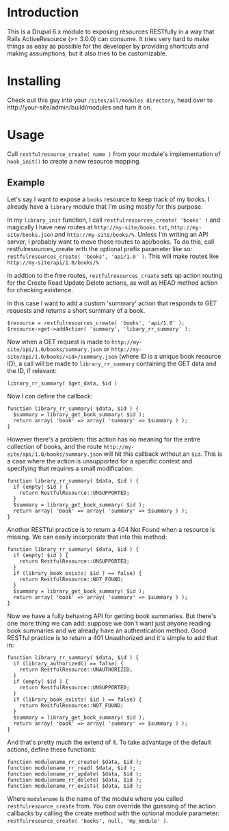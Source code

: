 Introduction
============

This is a Drupal 6.x module to exposing resources RESTfully in a way that
Rails ActiveResource (>= 3.0.0) can consume. It tries very hard to make things
as easy as possible for the developer by providing shortcuts and making
assumptions, but it also tries to be customizable.


Installing
==========

Check out this guy into your `/sites/all/modules directory`, head over to
http://your-site/admin/build/modules and turn it on.


Usage
=====

Call `restfulresource_create( name )` from your module's implementation of
`hook_init()` to create a new resource mapping.


Example
-------

Let's say I want to expose a `books` resource to keep track of my books. I
already have a `library` module that I'm using mostly for this purpose.

In my `library_init` function, I call `restfulresources_create( 'books' )` and
magically I have new routes at `http://my-site/books.txt`,
`http://my-site/books.json` and `http://my-site/books/%`. Unless I'm writing
an API server, I probably want to move those routes to api/books. To do this,
call restfulresources_create with the optional prefix parameter like so:
`restfulresources_create( 'books', 'api/1.0' )`. This will make routes like
`http://my-site/api/1.0/books/%`

In addtion to the free routes, `restfulresources_create` sets up action
routing for the Create Read Update Delete actions, as well as HEAD method
action for checking existence.

In this case I want to add a custom 'summary' action that responds to GET
requests and returns a short summary of a book.

    $resource = restfulresources_create( 'books', 'api/1.0' );
    $resource->get->addAction( 'summary', 'libary_rr_summary' );

Now when a GET request is made to `http://my-site/api/1.0/books/summary.json`
or `http://my-site/api/1.0/books/<id>/summary.json` (where ID is a unique book
resource ID), a call will be made to `library_rr_summary` containing the GET
data and the ID, if relevant:
    
    library_rr_summary( $get_data, $id )
    
Now I can define the callback:
    
    function library_rr_summary( $data, $id ) {
      $summary = library_get_book_summary( $id );
      return array( 'book' => array( 'summary' => $summary ) );
    }

However there's a problem: this action has no meaning for the entire
collection of books, and the route `http://my-site/api/1.0/books/summary.json`
will hit this callback without an `$id`. This is a case where the action is
unsupported for a specific context and specifying that requires a small modification:

    function library_rr_summary( $data, $id ) {
      if (empty( $id ) {
        return RestfulResource::UNSUPPORTED;
      }
      $summary = library_get_book_summary( $id );
      return array( 'book' => array( 'summary' => $summary ) );
    }

Another RESTful practice is to return a 404 Not Found when a resource is
missing. We can easily incorporate that into this method:

    function library_rr_summary( $data, $id ) {
      if (empty( $id ) {
        return RestfulResource::UNSUPPORTED;
      }
      if (library_book_exists( $id ) == false) {
        return RestfulResource::NOT_FOUND;
      }  
      $summary = library_get_book_summary( $id );
      return array( 'book' => array( 'summary' => $summary ) );
    }

Now we have a fully behaving API for getting book summaries. But there's
one more thing we can add: suppose we don't want just anyone reading book
summaries and we already have an authentication method. Good RESTful practice
is to return a 401 Unauthorized and it's simple to add that in:

    function library_rr_summary( $data, $id ) {
      if (library_authorized() == false) {
        return RestfulResource::UNAUTHORIZED;
      }  
      if (empty( $id ) {
        return RestfulResource::UNSUPPORTED;
      }
      if (library_book_exists( $id ) == false) {
        return RestfulResource::NOT_FOUND;
      }  
      $summary = library_get_book_summary( $id );
      return array( 'book' => array( 'summary' => $summary ) );
    }

And that's pretty much the extend of it. To take advantage of the default
actions, define these functions:

    function modulename_rr_create( $data, $id );
    function modulename_rr_read( $data, $id );
    function modulename_rr_update( $data, $id );
    function modulename_rr_delete( $data, $id );
    function modulename_rr_exists( $data, $id );

Where `modulename` is the name of the module where you called
`restfulresource_create` from. You can override the guessing of the action
callbacks by calling the create method with the optional module parameter:
`restfulresource_create( 'books', null, 'my_module' )`.